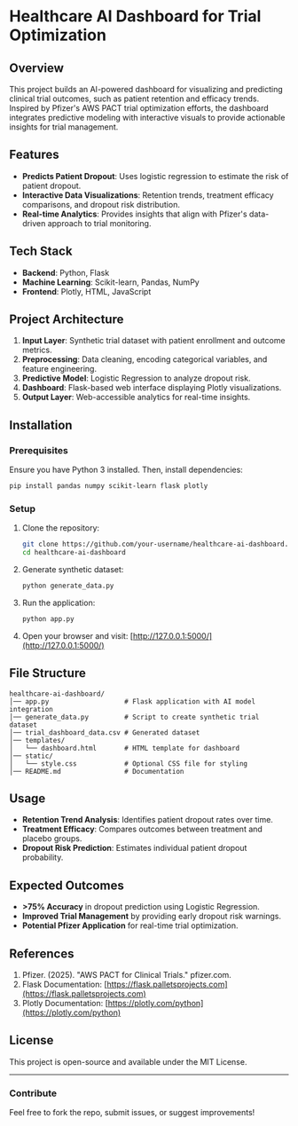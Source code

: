 # Healthcare AI Dashboard for Trial Optimization

## Overview
This project builds an AI-powered dashboard for visualizing and predicting clinical trial outcomes, such as patient retention and efficacy trends. Inspired by Pfizer's AWS PACT trial optimization efforts, the dashboard integrates predictive modeling with interactive visuals to provide actionable insights for trial management.

## Features
- **Predicts Patient Dropout**: Uses logistic regression to estimate the risk of patient dropout.
- **Interactive Data Visualizations**: Retention trends, treatment efficacy comparisons, and dropout risk distribution.
- **Real-time Analytics**: Provides insights that align with Pfizer's data-driven approach to trial monitoring.

## Tech Stack
- **Backend**: Python, Flask
- **Machine Learning**: Scikit-learn, Pandas, NumPy
- **Frontend**: Plotly, HTML, JavaScript

## Project Architecture
1. **Input Layer**: Synthetic trial dataset with patient enrollment and outcome metrics.
2. **Preprocessing**: Data cleaning, encoding categorical variables, and feature engineering.
3. **Predictive Model**: Logistic Regression to analyze dropout risk.
4. **Dashboard**: Flask-based web interface displaying Plotly visualizations.
5. **Output Layer**: Web-accessible analytics for real-time insights.

## Installation
### Prerequisites
Ensure you have Python 3 installed. Then, install dependencies:
```sh
pip install pandas numpy scikit-learn flask plotly
```

### Setup
1. Clone the repository:
   ```sh
   git clone https://github.com/your-username/healthcare-ai-dashboard.git
   cd healthcare-ai-dashboard
   ```
2. Generate synthetic dataset:
   ```sh
   python generate_data.py
   ```
3. Run the application:
   ```sh
   python app.py
   ```
4. Open your browser and visit: [http://127.0.0.1:5000/](http://127.0.0.1:5000/)

## File Structure
```
healthcare-ai-dashboard/
│── app.py                   # Flask application with AI model integration
│── generate_data.py         # Script to create synthetic trial dataset
│── trial_dashboard_data.csv # Generated dataset
│── templates/
│   └── dashboard.html       # HTML template for dashboard
│── static/
│   └── style.css            # Optional CSS file for styling
│── README.md                # Documentation
```

## Usage
- **Retention Trend Analysis**: Identifies patient dropout rates over time.
- **Treatment Efficacy**: Compares outcomes between treatment and placebo groups.
- **Dropout Risk Prediction**: Estimates individual patient dropout probability.

## Expected Outcomes
- **>75% Accuracy** in dropout prediction using Logistic Regression.
- **Improved Trial Management** by providing early dropout risk warnings.
- **Potential Pfizer Application** for real-time trial optimization.

## References
1. Pfizer. (2025). "AWS PACT for Clinical Trials." pfizer.com.
2. Flask Documentation: [https://flask.palletsprojects.com](https://flask.palletsprojects.com)
3. Plotly Documentation: [https://plotly.com/python](https://plotly.com/python)

## License
This project is open-source and available under the MIT License.

---
### Contribute
Feel free to fork the repo, submit issues, or suggest improvements!

